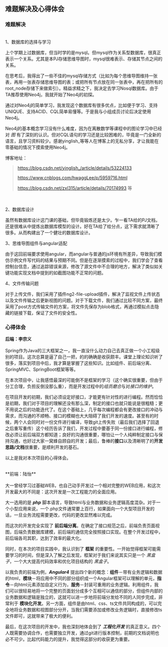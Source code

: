 ##  难题解决及心得体会

###  难题解决
<br/>
1、数据库的选择与学习

上个学期上过数据库，但当时学的是mysql。但mysql作为关系型数据库，很真正表示一个关系。尤其是本PJ存储思维导图时，mysql很难表示、存储其节点之间的关系。

在思考后，我得出了一些不佳的mysql存储方式（比如为每个思维导图维持一张表，再用一张表存储思维导图的表；或把所有节点放在同一张表中，再在把所有的root_node存储下来做索引）。精益求精之下，我决定去学习Nosql数据库。由于TA推荐使用Neo4j，我就开始了Neo4j的初探。

通过对Neo4j的简单学习，我发现这个数据库有很多优点，比如便于学习、支持UNIQUE、支持ACID、CQL简单易懂等。于是我与小组成员讨论后决定使用Neo4j。

Neo4j的基本概念学习没有什么难度，因为在离散数学等课程中的图论学习中已经对 *图* 有了深刻的认识。但对CQL语句的学习还是比较困难的，毕竟是一门全新的语言，且学习资料较少。感谢yinglish_等等人在博客上的无私分享，才让我能在零基础的情况下摸索使用Neo4j。

博客地址：
> https://blog.csdn.net/yinglish_/article/details/53224133
> 
> https://www.cnblogs.com/hwaggLee/p/5959716.html
>
> https://blog.csdn.net/zxl315/article/details/70174993
> 等

<br/>
<br/>
2、数据库设计

虽然有数据库设计这门课的基础，但毕竟锻炼还是太少。乍一看TA给的PJ文档，还是很难从中提炼出数据库模型的设计。好在TA给了给分点，这下需求就清晰了很多。从而构建出了一个健壮的数据库设计。

3、思维导图组件与angular适配

由于这回前端要求使用angular，而angular与普通的js环境有所差异，导致我们模仿示例文件写代码的结果与预期不同。但是在逐渐摸索的过程中，我们学会了查看控制台信息，通过追踪错误来源，修改了源文件中不合理的地方，解决了类似如关键功能实现文档中提到的如截图功能不正常的问题。

4、文件传输问题

对于上传文件，我们采用了插件ng2-file-upload插件，解决了监视文件上传状态以及文件传输之后更新视图的问题。对于下载文件，我们通过比较不同方案，最终采用了post方式传输文件的方案，将文件先保存为blob格式，再通过模拟点击隐藏的链接下载，保证了文件的安全性。

###  心得体会

**后端：李宗义**
<br>
<br>
Spring作为Java的三大框架之一，我一直没什么动力自己去真正做一个小工程级别的项目。这次总算是逼了自己一把，的的确确是收获颇丰。课堂上理论知识听了很多，落实到项目中后，我才算是掌握了这些知识。比如组件、前后端分离、SpringMVC、SpringBoot框架等等。

在本次项目中，让我感悟最深的可能倒不是框架的学习（这个确实很重要，但由于分工合理，负担反倒没那么重），而是开发过程中的*组员磨合*与对*接口的维护*。

在项目开发的初期，我们必须设定好接口，才能更有针对性的进行编程。然而恰恰是初期，我们对于项目的理解还没有那么深，制定的接口也就只能说是很粗糙；更不用说之后的功能迭代了。在这个基础上，几乎每次编程都会有更改接口的冲动与需求，而沟通的不顺畅、接口的模糊也大大阻碍了我们开发的速度。甚至有的时候，两个人会同时对一份文件进行编译，导致git上传失败（最后我们选择了回退之后重写重传）这个经历告诉了我们，开发过程中要基于同一份接口进行编程，修改必须让前后端双方都知道；良好的沟通很重要，哪怕让一个人纯粹制定接口与保持沟通，也好过大家一窝蜂自顾自的开发；最后，鲁棒的**接口**以及清晰明了的**开发思路/文档**很重要，是顺利开发的基石。

以上是我对本次项目的心得体会。

<br>
**前端：陆怡**
<br>
<br>
大一曾经学习过基础WEB，也自己动手开发过一个相对完整的WEB应用，和这次开发最大的不同是：这次开发是一次工程能力的全面应用。

大一选用的是 ***php*** 脚本语言，导致html与业务数据和业务逻辑高度混杂。对于一个小型应用来说，一个.php文件通常要上百行，如果面向一个大型项目开发的话，一旦业务流程需要更改，代码的更改显然难以完成。

而这次的开发完全实现了 **前后端分离**。在确定了接口规范之后，前端负责页面视图，后端负责数据库建模，前后端的通信完全按照接口实现。在整个开发过程中，前后端各司其职，达到了效率的最大化。

同时，在本次的项目实践中，我认识到了 **框架** 的重要性。一开始觉得框架可能需要学习的时间，但是深入了解之后发现，框架对于我们来说其实只是一个 *黑盒子*，一个大大提高代码效率和优化项目结构的 *黑盒子*。

以我负责的前端为例，***Angular4*** 提出四个新的概念：**组件**－带有业务逻辑和数据的html，**模块**－将应用中不同的部分组织成一个Angular框架可以理解的单元，**指令**－向html元素添加自定义行为，**服务**－封装可重用的业务逻辑。利用组件，我们可以很轻易地将一个完整的页面划分成多个互相可以通信的部分，但组件内部的业务数据和逻辑是独立的，这就可以进一步地将前端分发给不同的人同步完成，非常利于 **模块化开发**。另一方面，组件是由html、css、ts文件共同构成的，可以完全地将业务数据和视图部分分开，当我们需要添加或修改业务逻辑时，直接修改ts文件即可，这就带来了极大的便利。

最后，在这次项目的开发中，我也深刻地体会到了 ***工程化开发*** 的真正意义。四个人既需要协调合作，也需要独立开发，通过git进行版本控制，前期的文档说明也必不可少。比起代码能力的提升，我觉得这部分的收获更为重要。

